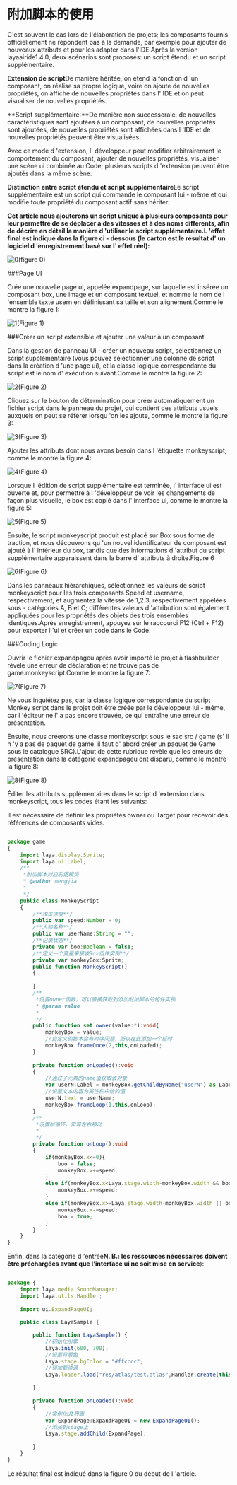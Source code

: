 # 附加脚本的使用

C'est souvent le cas lors de l'élaboration de projets; les composants fournis officiellement ne répondent pas à la demande, par exemple pour ajouter de nouveaux attributs et pour les adapter dans l'IDE.Après la version layaairide1.4.0, deux scénarios sont proposés: un script étendu et un script supplémentaire.

​**Extension de script**De manière héritée, on étend la fonction d 'un composant, on réalise sa propre logique, voire on ajoute de nouvelles propriétés, on affiche de nouvelles propriétés dans l' IDE et on peut visualiser de nouvelles propriétés.

​**Script supplémentaire:**De manière non successorale, de nouvelles caractéristiques sont ajoutées à un composant, de nouvelles propriétés sont ajoutées, de nouvelles propriétés sont affichées dans l 'IDE et de nouvelles propriétés peuvent être visualisées.

Avec ce mode d 'extension, l' développeur peut modifier arbitrairement le comportement du composant, ajouter de nouvelles propriétés, visualiser une scène ui combinée au Code; plusieurs scripts d 'extension peuvent être ajoutés dans la même scène.

​**Distinction entre script étendu et script supplémentaire**Le script supplémentaire est un script qui commande le composant lui - même et qui modifie toute propriété du composant actif sans hériter.

**Cet article nous ajouterons un script unique à plusieurs composants pour leur permettre de se déplacer à des vitesses et à des noms différents, afin de décrire en détail la manière d 'utiliser le script supplémentaire.L 'effet final est indiqué dans la figure ci - dessous (le carton est le résultat d' un logiciel d 'enregistrement basé sur l' effet réel):**

![0](img\0.gif)(figure 0)

###Page UI

Crée une nouvelle page ui, appelée expandpage, sur laquelle est insérée un composant box, une image et un composant textuel, et nomme le nom de l 'ensemble texte usern en définissant sa taille et son alignement.Comme le montre la figure 1:

![1](img\1.png)(Figure 1)



###Créer un script extensible et ajouter une valeur à un composant

Dans la gestion de panneau Ui - créer un nouveau script, sélectionnez un script supplémentaire (vous pouvez sélectionner une colonne de script dans la création d 'une page ui), et la classe logique correspondante du script est le nom d' exécution suivant.Comme le montre la figure 2:

![2](img\2.png)(Figure 2)

Cliquez sur le bouton de détermination pour créer automatiquement un fichier script dans le panneau du projet, qui contient des attributs usuels auxquels on peut se référer lorsqu 'on les ajoute, comme le montre la figure 3:

![3](img\3.png)(Figure 3)

Ajouter les attributs dont nous avons besoin dans l 'étiquette monkeyscript, comme le montre la figure 4:

![4](img\4.png)(Figure 4)

Lorsque l 'édition de script supplémentaire est terminée, l' interface ui est ouverte et, pour permettre à l 'développeur de voir les changements de façon plus visuelle, le box est copié dans l' interface ui, comme le montre la figure 5:

![5](img\5.png)(Figure 5)

Ensuite, le script monkeyscript produit est placé sur Box sous forme de traction, et nous découvrons qu 'un nouvel identificateur de composant est ajouté à l' intérieur du box, tandis que des informations d 'attribut du script supplémentaire apparaissent dans la barre d' attributs à droite.Figure 6

![6](img\6.gif)(Figure 6)

Dans les panneaux hiérarchiques, sélectionnez les valeurs de script monkeyscript pour les trois composants Speed et username, respectivement, et augmentez la vitesse de 1,2.3, respectivement appelées sous - catégories A, B et C; différentes valeurs d 'attribution sont également appliquées pour les propriétés des objets des trois ensembles identiques.Après enregistrement, appuyez sur le raccourci F12 (Ctrl + F12) pour exporter l 'ui et créer un code dans le Code.



###Coding Logic

Ouvrir le fichier expandpageu après avoir importé le projet à flashbuilder révèle une erreur de déclaration et ne trouve pas de game.monkeyscript.Comme le montre la figure 7:

![7](img\7.png)(Figure 7)

Ne vous inquiétez pas, car la classe logique correspondante du script Monkey script dans le projet doit être créée par le développeur lui - même, car l 'éditeur ne l' a pas encore trouvée, ce qui entraîne une erreur de présentation.

Ensuite, nous créerons une classe monkeyscript sous le sac src / game (s' il n 'y a pas de paquet de game, il faut d' abord créer un paquet de Game sous le catalogue SRC).L'ajout de cette rubrique révèle que les erreurs de présentation dans la catégorie expandpageu ont disparu, comme le montre la figure 8:

![8](img\8.png)(Figure 8)

Éditer les attributs supplémentaires dans le script d 'extension dans monkeyscript, tous les codes étant les suivants:

Il est nécessaire de définir les propriétés owner ou Target pour recevoir des références de composants vides.


```typescript

package game
{
	import laya.display.Sprite;
	import laya.ui.Label;
	/**
	 *附加脚本对应的逻辑类 
	 * @author mengjia
	 * 
	 */	
	public class MonkeyScript
	{
		/**攻击速度**/
		public var speed:Number = 0;
		/**人物名称**/
		public var userName:String = "";
		/**记录状态**/		
		private var boo:Boolean = false;
		/**定义一个变量来接收Box组件实例**/		
		private var monkeyBox:Sprite;
		public function MonkeyScript()
		{
			
		}
		/**
		 *设置owner函数，可以直接获取到添加附加脚本的组件实例 
		 * @param value
		 * 
		 */		
		public function set owner(value:*):void{
			monkeyBox = value;
			//自定义的脚本会有时序问题，所以在此添加一个延时
			monkeyBox.frameOnce(2,this,onLoaded);
		}
		
		private function onLoaded():void
		{
			//通过子元素的name值获取该对象
			var userN:Label = monkeyBox.getChildByName("userN") as Label;
			//设置文本内容为属性栏中给的值
			userN.text = userName;
			monkeyBox.frameLoop(1,this,onLoop);
		}
		/**
		 *设置帧循环，实现左右移动 
		 * 
		 */	
		private function onLoop():void
		{
			if(monkeyBox.x<=0){
				boo = false;
				monkeyBox.x+=speed;
			}
			else if(monkeyBox.x<Laya.stage.width-monkeyBox.width && boo == false){
				monkeyBox.x+=speed;
			}
			else if(monkeyBox.x>=Laya.stage.width-monkeyBox.width || boo == true){
				monkeyBox.x-=speed;
				boo = true;
			}
		}
	}
}
```


Enfin, dans la catégorie d 'entrée**N. B.: les ressources nécessaires doivent être préchargées avant que l'interface ui ne soit mise en service**):


```typescript

package {
	import laya.media.SoundManager;
	import laya.utils.Handler;
	
	import ui.ExpandPageUI;

	public class LayaSample {
		
		public function LayaSample() {
			//初始化引擎
			Laya.init(600, 700);
			//设置背景色
			Laya.stage.bgColor = "#ffcccc";
			//预加载资源
			Laya.loader.load("res/atlas/test.atlas",Handler.create(this,onLoaded));
			
		}		
		
		private function onLoaded():void
		{
			//实例化UI界面
			var ExpandPage:ExpandPageUI = new ExpandPageUI();
			//添加到stage上
			Laya.stage.addChild(ExpandPage);
			
		}
	}
}
```


Le résultat final est indiqué dans la figure 0 du début de l 'article.